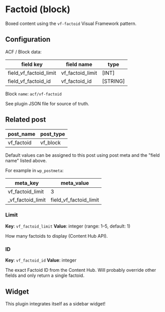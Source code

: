 # Factoid (block)

Boxed content using the `vf-factoid` Visual Framework pattern.

## Configuration

ACF / Block data:

| field key | field name | type |
| --------- | ---------- | ---- |
| field_vf_factoid_limit | vf_factoid_limit | [INT] |
| field_vf_factoid_id | vf_factoid_id | [STRING] |

Block `name`: `acf/vf-factoid`

See plugin JSON file for source of truth.

## Related post

| post_name | post_type |
| --------- | --------- |
| vf_factoid | vf_block |

Default values can be assigned to this post using post meta and the "field name" listed above.

For example in `wp_postmeta`:

| meta_key | meta_value |
| -------- | ---------- |
| vf_factoid_limit | 3 |
| \_vf_factoid_limit | field_vf_factoid_limit |

### Limit

**Key**: `vf_factoid_limit`
**Value**: integer (range: 1–5, default: 1)

How many factoids to display (Content Hub API).

### ID

**Key**: `vf_factoid_id`
**Value**: integer

The exact Factoid ID from the Content Hub. Will probably override other fields and only return a single factoid.

## Widget

This plugin integrates itself as a sidebar widget!

